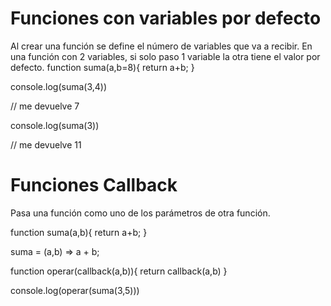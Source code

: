 # Funciones con variables por defecto

Al crear una función se define el número de variables que va a recibir. En una función con 2 variables, si solo paso 1 variable la otra tiene el valor por defecto.
function suma(a,b=8){
    return a+b;
}

console.log(suma(3,4))

// me devuelve 7

console.log(suma(3))

// me devuelve 11

# Funciones Callback

Pasa una función como uno de los parámetros de otra función.

function suma(a,b){
    return a+b;
}

suma = (a,b) => a + b;

function operar(callback(a,b)){
    return callback(a,b)
}

console.log(operar(suma(3,5)))